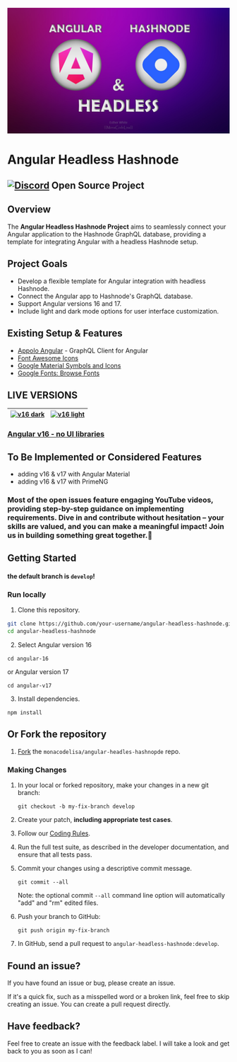 ![](/angular-headless-hashnode.jpg)

# Angular Headless Hashnode
## [![Discord](https://github.com/monacodelisa/icons-and-graphics/blob/main/icomoon/PNG/discord.png?raw=true)](https://discord.gg/3bS3xpCj) Open Source Project 

## Overview 

The **Angular Headless Hashnode Project** aims to seamlessly connect your Angular application to the Hashnode GraphQL database, providing a template for integrating Angular with a headless Hashnode setup. 

## Project Goals

- Develop a flexible template for Angular integration with headless Hashnode.
- Connect the Angular app to Hashnode's GraphQL database.
- Support Angular versions 16 and 17.
- Include light and dark mode options for user interface customization.

## Existing Setup & Features
- [Appolo Angular](https://the-guild.dev/graphql/apollo-angular/docs) - GraphQL Client for Angular
- [Font Awesome Icons](https://fontawesome.com/)
- [Google Material Symbols and Icons](https://fonts.google.com/icons)
- [Google Fonts: Browse Fonts](https://fonts.google.com/)

## LIVE VERSIONS

| [![v16 dark](https://raw.githubusercontent.com/monacodelisa/Angular-Headless-Hashnode/develop/angular-v16/src/assets/images/angular-headless-hashnode-dark.jpg)](https://angular-hashnode.monacodelisa.com/) | [![v16 light](https://raw.githubusercontent.com/monacodelisa/Angular-Headless-Hashnode/develop/angular-v16/src/assets/images/angular-headless-hashnode-light.jpg)](https://angular-hashnode.monacodelisa.com/) |
| - | - |
### [Angular v16 - no UI libraries](https://angular-hashnode.monacodelisa.com/)                          

## To Be Implemented or Considered Features
- adding v16 & v17 with Angular Material
- adding v16 & v17 with PrimeNG

### Most of the open issues feature engaging YouTube videos, providing step-by-step guidance on implementing requirements. Dive in and contribute without hesitation – your skills are valued, and you can make a meaningful impact! Join us in building something great together.🌟

## Getting Started

#### the default branch is `develop`!

### Run locally

1. Clone this repository.

```bash
git clone https://github.com/your-username/angular-headless-hashnode.git
cd angular-headless-hashnode
```
2. Select Angular version 16 
```
cd angular-16
```

or Angular version 17
```
cd angular-v17
```

3. Install dependencies.

```
npm install
```

## Or Fork the repository

1. [Fork](https://docs.github.com/en/github/getting-started-with-github/fork-a-repo) the `monacodelisa/angular-headles-hashnopde` repo.

### Making Changes

1. In your local or forked repository, make your changes in a new git branch:

     ```shell
     git checkout -b my-fix-branch develop
     ```

2. Create your patch, **including appropriate test cases**.

3. Follow our [Coding Rules](#coding-rules).

4. Run the full test suite, as described in the developer documentation, and ensure that all tests pass.

5. Commit your changes using a descriptive commit message.

     ```shell
     git commit --all
     ```
    Note: the optional commit `--all` command line option will automatically "add" and "rm" edited files.

6. Push your branch to GitHub:

    ```shell
    git push origin my-fix-branch
    ```

7. In GitHub, send a pull request to `angular-headless-hashnode:develop`.

## Found an issue?
If you have found an issue or bug, please create an issue.

If it's a quick fix, such as a misspelled word or a broken link, feel free to skip creating an issue. You can create a pull request directly.

## Have feedback?
Feel free to create an issue with the feedback label. I will take a look and get back to you as soon as I can!

